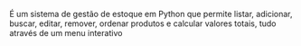 É um sistema de gestão de estoque em Python que permite listar, adicionar, buscar, editar, remover, ordenar produtos e calcular valores totais, tudo através de um menu interativo
